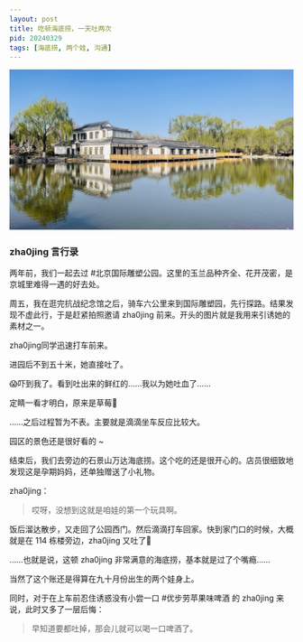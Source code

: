 ```yaml
---
layout: post
title: 吃顿海底捞，一天吐两次
pid: 20240329
tags: [海底捞, 两个娃, 沟通]
---
```


![](/uploads/2024/03/yuyuantan.jpg)



### zha0jing 言行录

两年前，我们一起去过 #北京国际雕塑公园。这里的玉兰品种齐全、花开茂密，是京城里难得一遇的好去处。

周五，我在逛完抗战纪念馆之后，骑车六公里来到国际雕塑园，先行探路。结果发现不虚此行，于是赶紧拍照邀请 zha0jing 前来。开头的图片就是我用来引诱她的素材之一。

zha0jing同学迅速打车前来。


进园后不到五十米，她直接吐了。

😱吓到我了。看到吐出来的鲜红的……我以为她吐血了……

定睛一看才明白，原来是草莓🍓

……之后过程暂为不表。主要就是滴滴坐车反应比较大。

园区的景色还是很好看的 ~ 

结束后，我们去旁边的石景山万达海底捞。这个吃的还是很开心的。店员很细致地发现这是孕期妈妈，还单独赠送了小礼物。

zha0jing：
> 哎呀，没想到这就是咱娃的第一个玩具啊。

饭后溜达散步，又走回了公园西门。然后滴滴打车回家。快到家门口的时候，大概就是在 114 栋楼旁边，zha0jing 又吐了🤮


……也就是说，这顿 zha0jing 非常满意的海底捞，基本就是过了个嘴瘾……

当然了这个账还是得算在九十月份出生的两个娃身上。

同时，对于在上车前忍住诱惑没有小尝一口 #优步劳苹果味啤酒 的 zha0jing 来说，此时又多了一层后悔：

> 早知道要都吐掉，那会儿就可以喝一口啤酒了。
